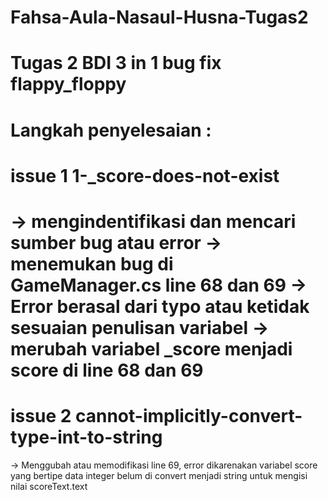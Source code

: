 # Fahsa-Aula-Nasaul-Husna-Tugas2
Tugas 2 BDI 3 in 1 bug fix flappy_floppy
============================================================

Langkah penyelesaian :
============================================================
issue 1 1-_score-does-not-exist
============================================================
-> mengindentifikasi dan mencari sumber bug atau error
-> menemukan bug di GameManager.cs line 68 dan 69
-> Error berasal dari typo atau ketidak sesuaian penulisan variabel
-> merubah variabel _score menjadi score di line 68 dan 69
============================================================
issue 2 cannot-implicitly-convert-type-int-to-string
============================================================
-> Menggubah atau memodifikasi line 69, error dikarenakan variabel score yang bertipe data integer belum di convert menjadi string untuk mengisi nilai scoreText.text
